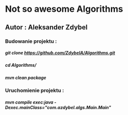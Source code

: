 
# Not so awesome Algorithms

## Autor : Aleksander Zdybel


### Budowanie projektu : 
##### git clone https://github.com/ZdybelA/Algorithms.git
##### cd Algorithms/
##### mvn clean package
### Uruchomienie projektu :
##### mvn compile exec:java -Dexec.mainClass="com.azdybel.algs.Main.Main"  

